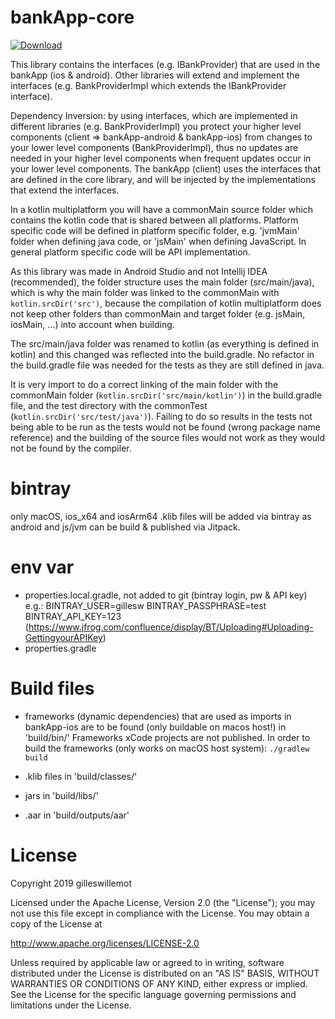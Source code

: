 # bankApp-core
[ ![Download](https://api.bintray.com/packages/gillesw/maven/bankApp-core/images/download.svg?version=3.1.1) ](https://bintray.com/gillesw/maven/bankApp-core/3.1.1/link)

This library contains the interfaces (e.g. IBankProvider) that are used in the bankApp (ios & android). Other libraries will extend and implement the interfaces (e.g. BankProviderImpl which extends the IBankProvider interface).

Dependency Inversion: by using interfaces, which are implemented in different libraries (e.g. BankProviderImpl) you protect your higher level components
(client => bankApp-android & bankApp-ios) from changes to your lower level components (BankProviderImpl), thus no updates
are needed in your higher level components when frequent updates occur in your lower level components.
The bankApp (client) uses the interfaces that are defined in the core library, and will be injected by the implementations that extend the interfaces.

In a kotlin multiplatform you will have a commonMain source folder which contains the kotlin code that is shared between all platforms. 
Platform specific code will be defined in platform specific folder, e.g. 'jvmMain' folder when defining java code, or 'jsMain' when defining JavaScript.
In general platform specific code will be API implementation.

As this library was made in Android Studio and not Intellij IDEA (recommended), the folder structure uses the main folder (src/main/java), which
is why the main folder was linked to the commonMain with `kotlin.srcDir('src')`, because the compilation of kotlin multiplatform does not keep other folders
than commonMain and target folder (e.g. jsMain, iosMain, ...) into account when building.

The src/main/java folder was renamed to kotlin (as everything is defined in kotlin) and this changed was reflected into the build.gradle. No refactor in the build.gradle file was needed for the tests as they are still defined in java.

It is very import to do a correct linking of the main folder with the commonMain folder (`kotlin.srcDir('src/main/kotlin')`) in the build.gradle file, and
the test directory with the commonTest (`kotlin.srcDir('src/test/java')`).
Failing to do so results in the tests not being able to be run as the tests would not be found (wrong package name reference) and the building of the source files would not work 
as they would not be found by the compiler.

# bintray
only macOS, ios_x64 and iosArm64 .klib files will be added via bintray as android and js/jvm can be build & published via Jitpack.

# env var
- properties.local.gradle, not added to git (bintray login, pw & API key)
    e.g.: BINTRAY_USER=gillesw
          BINTRAY_PASSPHRASE=test
          BINTRAY_API_KEY=123 (https://www.jfrog.com/confluence/display/BT/Uploading#Uploading-GettingyourAPIKey)
- properties.gradle

# Build files

- frameworks (dynamic dependencies) that are used as imports in bankApp-ios are to be found (only buildable on macos host!) in 'build/bin/'
Frameworks xCode projects are not published. In order to build the frameworks (only works on macOS host system):
`./gradlew build`

- .klib files in 'build/classes/'
- jars in 'build/libs/'
- .aar in 'build/outputs/aar'

# License
Copyright 2019 gilleswillemot

Licensed under the Apache License, Version 2.0 (the "License");
you may not use this file except in compliance with the License.
You may obtain a copy of the License at

   http://www.apache.org/licenses/LICENSE-2.0

Unless required by applicable law or agreed to in writing, software
distributed under the License is distributed on an "AS IS" BASIS,
WITHOUT WARRANTIES OR CONDITIONS OF ANY KIND, either express or implied.
See the License for the specific language governing permissions and
limitations under the License.
